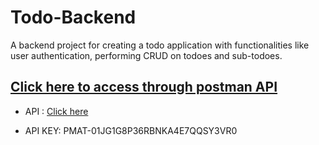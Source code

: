 # Todo-Backend
A backend project for creating a todo application with functionalities like user authentication, performing CRUD on todoes and sub-todoes.

## [Click here to access through postman API](https://digital-dynamics.postman.co/workspace/Digital-Dynamics-Workspace~9725b7f7-3b6c-4ffa-b150-a56029bcf226/collection/40283914-d97ad40e-dec7-4e9c-96ad-f1f4302fed12?action=share&creator=40283914&active-environment=40283914-ef9be6e6-4941-47d7-8e99-4b6f021f2e4c)

- API : [Click here](https://api.postman.com/collections/40283914-d97ad40e-dec7-4e9c-96ad-f1f4302fed12?access_key=PMAT-01JG1G8P36RBNKA4E7QQSY3VR0)
*  API KEY: PMAT-01JG1G8P36RBNKA4E7QQSY3VR0
